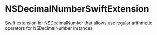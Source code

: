 NSDecimalNumberSwiftExtension
=============================

Swift extension for NSDecimalNumber that allows use regular arithmetic operators for NSDecimalNumber instances
